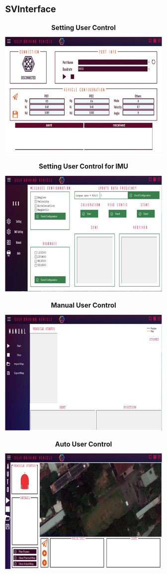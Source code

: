 # SVInterface

<h2 align="center">Setting User Control</h2>

<p align="center">
  <img src="Images/SettingUC.JPG" width="700" height="370">
</p>

<h2 align="center">Setting User Control for IMU</h2>

<p align="center">
  <img src="Images/SettingIMUUC.JPG" width="700" height="370">
</p>

<h2 align="center">Manual User Control</h2>

<p align="center">
  <img src="Images/ManualUC.JPG" width="700" height="370">
</p>

<h2 align="center">Auto User Control</h2>

<p align="center">
  <img src="Images/AutoUC.JPG" width="700" height="370">
</p>

